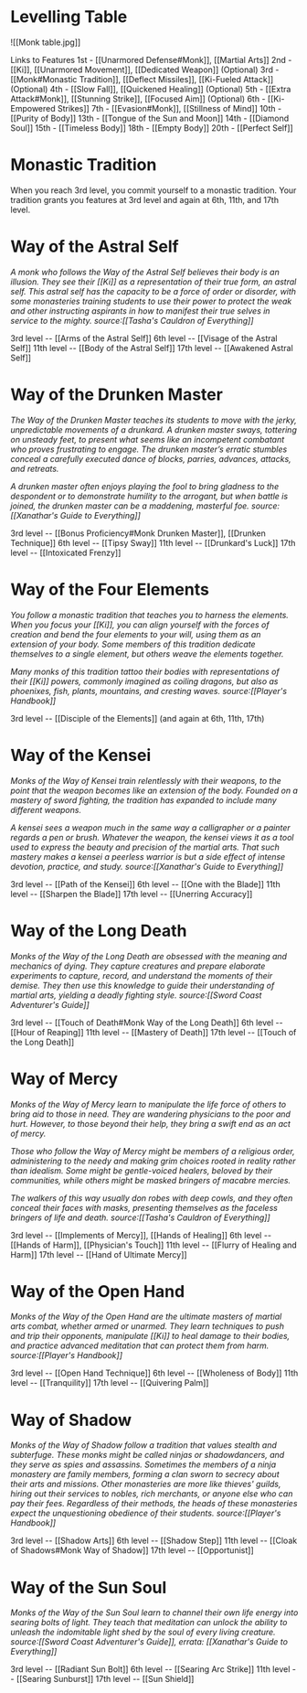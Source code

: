 # Levelling Table

![[Monk table.jpg]]

Links to Features
1st - [[Unarmored Defense#Monk]], [[Martial Arts]]
2nd - [[Ki]], [[Unarmored Movement]], [[Dedicated Weapon]] (Optional)
3rd - [[Monk#Monastic Tradition]], [[Deflect Missiles]], [[Ki-Fueled Attack]] (Optional)
4th - [[Slow Fall]], [[Quickened Healing]] (Optional)
5th - [[Extra Attack#Monk]], [[Stunning Strike]], [[Focused Aim]] (Optional)
6th - [[Ki-Empowered Strikes]]
7th - [[Evasion#Monk]], [[Stillness of Mind]]
10th - [[Purity of Body]]
13th - [[Tongue of the Sun and Moon]]
14th - [[Diamond Soul]]
15th - [[Timeless Body]]
18th - [[Empty Body]]
20th - [[Perfect Self]]

# Monastic Tradition
When you reach 3rd level, you commit yourself to a monastic tradition. Your tradition grants you features at 3rd level and again at 6th, 11th, and 17th level.

# Way of the Astral Self
*A monk who follows the Way of the Astral Self believes their body is an illusion. They see their [[Ki]] as a representation of their true form, an astral self. This astral self has the capacity to be a force of order or disorder, with some monasteries training students to use their power to protect the weak and other instructing aspirants in how to manifest their true selves in service to the mighty.*
*source:[[Tasha's Cauldron of Everything]]*

3rd level -- [[Arms of the Astral Self]]
6th level -- [[Visage of the Astral Self]]
11th level -- [[Body of the Astral Self]]
17th level -- [[Awakened Astral Self]]

# Way of the Drunken Master
*The Way of the Drunken Master teaches its students to move with the jerky, unpredictable movements of a drunkard. A drunken master sways, tottering on unsteady feet, to present what seems like an incompetent combatant who proves frustrating to engage. The drunken master’s erratic stumbles conceal a carefully executed dance of blocks, parries, advances, attacks, and retreats.*

*A drunken master often enjoys playing the fool to bring gladness to the despondent or to demonstrate humility to the arrogant, but when battle is joined, the drunken master can be a maddening, masterful foe.*
*source:[[Xanathar's Guide to Everything]]*

3rd level -- [[Bonus Proficiency#Monk Drunken Master]], [[Drunken Technique]]
6th level -- [[Tipsy Sway]]
11th level -- [[Drunkard's Luck]]
17th level -- [[Intoxicated Frenzy]]

# Way of the Four Elements
*You follow a monastic tradition that teaches you to harness the elements. When you focus your [[Ki]], you can align yourself with the forces of creation and bend the four elements to your will, using them as an extension of your body. Some members of this tradition dedicate themselves to a single element, but others weave the elements together.*

*Many monks of this tradition tattoo their bodies with representations of their [[Ki]] powers, commonly imagined as coiling dragons, but also as phoenixes, fish, plants, mountains, and cresting waves.*
*source:[[Player's Handbook]]*

3rd level -- [[Disciple of the Elements]] 
(and again at 6th, 11th, 17th)



# Way of the Kensei
*Monks of the Way of Kensei train relentlessly with their weapons, to the point that the weapon becomes like an extension of the body. Founded on a mastery of sword fighting, the tradition has expanded to include many different weapons.*

*A kensei sees a weapon much in the same way a calligrapher or a painter regards a pen or brush. Whatever the weapon, the kensei views it as a tool used to express the beauty and precision of the martial arts. That such mastery makes a kensei a peerless warrior is but a side effect of intense devotion, practice, and study.*
*source:[[Xanathar's Guide to Everything]]*

3rd level -- [[Path of the Kensei]]
6th level -- [[One with the Blade]]
11th level -- [[Sharpen the Blade]]
17th level -- [[Unerring Accuracy]]

# Way of the Long Death
*Monks of the Way of the Long Death are obsessed with the meaning and mechanics of dying. They capture creatures and prepare elaborate experiments to capture, record, and understand the moments of their demise. They then use this knowledge to guide their understanding of martial arts, yielding a deadly fighting style.*
*source:[[Sword Coast Adventurer's Guide]]*

3rd level -- [[Touch of Death#Monk Way of the Long Death]]
6th level -- [[Hour of Reaping]]
11th level -- [[Mastery of Death]]
17th level -- [[Touch of the Long Death]]

# Way of Mercy
*Monks of the Way of Mercy learn to manipulate the life force of others to bring aid to those in need. They are wandering physicians to the poor and hurt. However, to those beyond their help, they bring a swift end as an act of mercy.*

*Those who follow the Way of Mercy might be members of a religious order, administering to the needy and making grim choices rooted in reality rather than idealism. Some might be gentle-voiced healers, beloved by their communities, while others might be masked bringers of macabre mercies.*

*The walkers of this way usually don robes with deep cowls, and they often conceal their faces with masks, presenting themselves as the faceless bringers of life and death.*
*source:[[Tasha's Cauldron of Everything]]*

3rd level -- [[Implements of Mercy]], [[Hands of Healing]]
6th level -- [[Hands of Harm]], [[Physician's Touch]]
11th level -- [[Flurry of Healing and Harm]]
17th level -- [[Hand of Ultimate Mercy]]

# Way of the Open Hand
*Monks of the Way of the Open Hand are the ultimate masters of martial arts combat, whether armed or unarmed. They learn techniques to push and trip their opponents, manipulate [[Ki]] to heal damage to their bodies, and practice advanced meditation that can protect them from harm.*
*source:[[Player's Handbook]]*

3rd level -- [[Open Hand Technique]]
6th level -- [[Wholeness of Body]]
11th level -- [[Tranquility]]
17th level -- [[Quivering Palm]]


# Way of Shadow
*Monks of the Way of Shadow follow a tradition that values stealth and subterfuge. These monks might be called ninjas or shadowdancers, and they serve as spies and assassins. Sometimes the members of a ninja monastery are family members, forming a clan sworn to secrecy about their arts and missions. Other monasteries are more like thieves' guilds, hiring out their services to nobles, rich merchants, or anyone else who can pay their fees. Regardless of their methods, the heads of these monasteries expect the unquestioning obedience of their students.*
*source:[[Player's Handbook]]*

3rd level -- [[Shadow Arts]]
6th level -- [[Shadow Step]]
11th level -- [[Cloak of Shadows#Monk Way of Shadow]]
17th level -- [[Opportunist]]

# Way of the Sun Soul
*Monks of the Way of the Sun Soul learn to channel their own life energy into searing bolts of light. They teach that meditation can unlock the ability to unleash the indomitable light shed by the soul of every living creature.*
*source:[[Sword Coast Adventurer's Guide]], errata: [[Xanathar's Guide to Everything]]*

3rd level -- [[Radiant Sun Bolt]]
6th level -- [[Searing Arc Strike]]
11th level -- [[Searing Sunburst]]
17th level -- [[Sun Shield]]